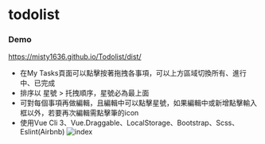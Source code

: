 # todolist
### Demo
https://misty1636.github.io/Todolist/dist/

+ 在My Tasks頁面可以點擊按著拖拽各事項，可以上方區域切換所有、進行中、已完成
+ 排序以 星號 > 托拽順序，星號必為最上面
+ 可對每個事項再做編輯，且編輯中可以點擊星號，如果編輯中或新增點擊輸入框以外，若要再次編輯需點擊筆的icon
+ 使用Vue Cli 3、Vue.Draggable、LocalStorage、Bootstrap、Scss、Eslint(Airbnb)
![index](https://user-images.githubusercontent.com/47848363/58195169-f32ca100-7cf9-11e9-861e-1f38e34648ed.png)
